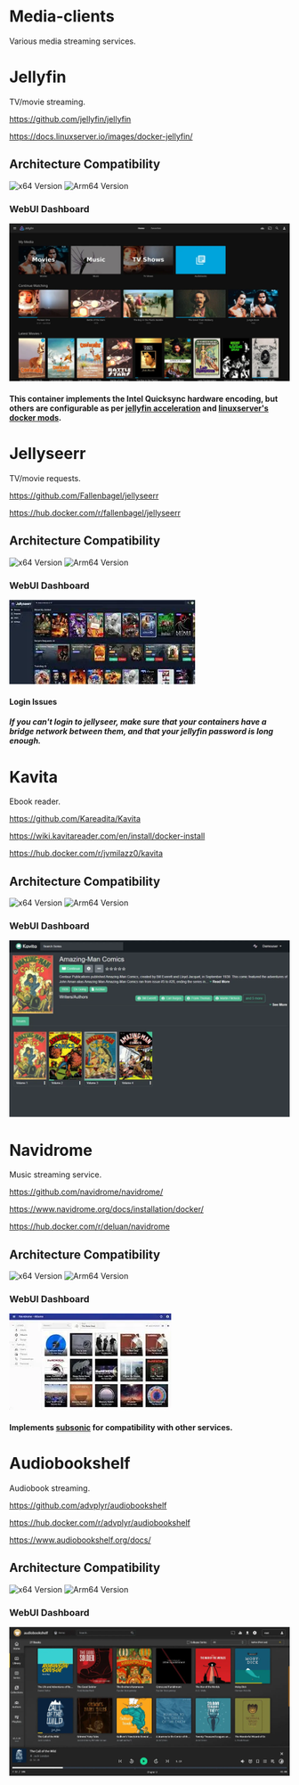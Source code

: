# Media-clients

Various media streaming services.

# Jellyfin

TV/movie streaming.

<https://github.com/jellyfin/jellyfin>

<https://docs.linuxserver.io/images/docker-jellyfin/>

## Architecture Compatibility

![x64 Version](https://img.shields.io/docker/v/linuxserver/jellyfin/latest?arch=amd64&label=x64) ![Arm64 Version](https://img.shields.io/docker/v/linuxserver/jellyfin/latest?arch=arm64&label=arm64)

### WebUI Dashboard

![Jellyfin UI](../../resources/screenshots/jellyfin.webp)

#### This container implements the Intel Quicksync hardware encoding, but others are configurable as per [jellyfin acceleration](https://docs.linuxserver.io/images/docker-jellyfin/#hardware-acceleration-enhancements) and [linuxserver's docker mods](https://mods.linuxserver.io/?mod=jellyfin).

# Jellyseerr

TV/movie requests.

<https://github.com/Fallenbagel/jellyseerr>

<https://hub.docker.com/r/fallenbagel/jellyseerr>

## Architecture Compatibility

![x64 Version](https://img.shields.io/docker/v/fallenbagel/jellyseerr/latest?arch=amd64&label=x64) ![Arm64 Version](https://img.shields.io/docker/v/fallenbagel/jellyseerr/latest?arch=arm64&label=arm64)

### WebUI Dashboard

![Jellyseerr UI](../../resources/screenshots/jellyseerr.webp)

#### Login Issues

##### If you can't login to jellyseer, make sure that your containers have a bridge network between them, and that your jellyfin password is long enough.

# Kavita

Ebook reader.

<https://github.com/Kareadita/Kavita>

<https://wiki.kavitareader.com/en/install/docker-install>

<https://hub.docker.com/r/jvmilazz0/kavita>

## Architecture Compatibility

![x64 Version](https://img.shields.io/docker/v/jvmilazz0/kavita/latest?arch=amd64&label=x64) ![Arm64 Version](https://img.shields.io/docker/v/jvmilazz0/kavita/latest?arch=arm64&label=arm64)

### WebUI Dashboard

![Kavita UI](../../resources/screenshots/kavita.webp)

# Navidrome

Music streaming service.

<https://github.com/navidrome/navidrome/>

<https://www.navidrome.org/docs/installation/docker/>

<https://hub.docker.com/r/deluan/navidrome>

## Architecture Compatibility

![x64 Version](https://img.shields.io/docker/v/deluan/navidrome/latest?arch=amd64&label=x64) ![Arm64 Version](https://img.shields.io/docker/v/deluan/navidrome/latest?arch=arm64&label=arm64)

### WebUI Dashboard

![Navidrome UI](../../resources/screenshots/navidrome.webp)

#### Implements [subsonic](https://www.subsonic.org/pages/features.jsp) for compatibility with other services.

# Audiobookshelf

Audiobook streaming.

<https://github.com/advplyr/audiobookshelf>

<https://hub.docker.com/r/advplyr/audiobookshelf>

<https://www.audiobookshelf.org/docs/>

## Architecture Compatibility

![x64 Version](https://img.shields.io/docker/v/advplyr/audiobookshelf/latest?arch=amd64&label=x64) ![Arm64 Version](https://img.shields.io/docker/v/advplyr/audiobookshelf/latest?arch=arm64&label=arm64)

### WebUI Dashboard

![Audiobookshelf UI](../../resources/screenshots/audiobookshelf.webp)
